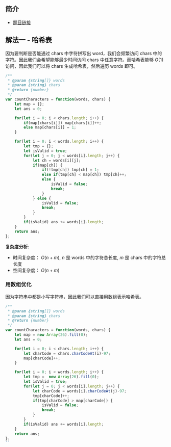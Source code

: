  
 
 
## 简介
- [题目链接](https://leetcode-cn.com/problems/find-words-that-can-be-formed-by-characters/)

## 解法一 - 哈希表
因为要判断是否能通过 chars 中字符拼写出 word，我们会频繁访问 chars 中的字符。因此我们会希望能够最少时间访问 chars 中任意字符。而哈希表能够 $O(1)$ 访问，因此我们可以将 chars 生成哈希表，然后遍历 words 即可。

```javascript
/**
 * @param {string[]} words
 * @param {string} chars
 * @return {number}
 */
var countCharacters = function(words, chars) {
    let map = {};
    let ans = 0;

    for(let i = 0; i < chars.length; i++) {
        if(map[chars[i]]) map[chars[i]]++;
        else map[chars[i]] = 1;
    }

    for(let i = 0; i < words.length; i++) {
        let tmp = {};
        let isValid = true;
        for(let j = 0; j < words[i].length; j++) {
            let ch = words[i][j];
            if(map[ch]) {
                if(!tmp[ch]) tmp[ch] = 1;
                else if(tmp[ch] < map[ch]) tmp[ch]++;
                else {
                    isValid = false;
                    break;
                }
            } else {
                isValid = false;
                break;
            }
        }
        if(isValid) ans += words[i].length;
    }
    return ans;
};
```
**复杂度分析**:
- 时间复杂度： $O(n+m)$, $n$ 是 words 中的字符总长度, $m$ 是 chars 中的字符总长度
- 空间复杂度： $O(n+m)$
### 用数组优化
因为字符串中都是小写字符串，因此我们可以直接用数组表示哈希表。

```javascript
/**
 * @param {string[]} words
 * @param {string} chars
 * @return {number}
 */
var countCharacters = function(words, chars) {
    let map = new Array(26).fill(0);
    let ans = 0;

    for(let i = 0; i < chars.length; i++) {
        let charCode = chars.charCodeAt(i)-97;
        map[charCode]++;
    }

    for(let i = 0; i < words.length; i++) {
        let tmp =  new Array(26).fill(0);
        let isValid = true;
        for(let j = 0; j < words[i].length; j++) {
            let charCode = words[i].charCodeAt(j)-97;
            tmp[charCode]++;
            if(tmp[charCode] > map[charCode]) {
                isValid = false;
                break;
            }
        }
        if(isValid) ans += words[i].length;
    }
    return ans;
};
``